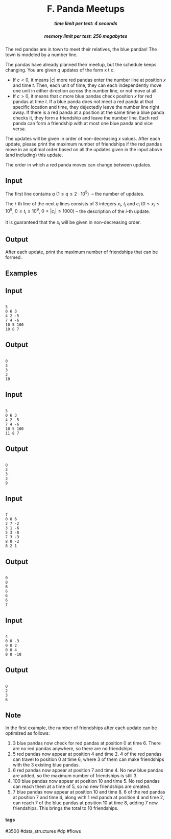 <h1 style='text-align: center;'> F. Panda Meetups</h1>

<h5 style='text-align: center;'>time limit per test: 4 seconds</h5>
<h5 style='text-align: center;'>memory limit per test: 256 megabytes</h5>

The red pandas are in town to meet their relatives, the blue pandas! The town is modeled by a number line.

The pandas have already planned their meetup, but the schedule keeps changing. You are given $q$ updates of the form x t c.

* If $c < 0$, it means $|c|$ more red pandas enter the number line at position $x$ and time $t$. Then, each unit of time, they can each independently move one unit in either direction across the number line, or not move at all.
* If $c > 0$, it means that $c$ more blue pandas check position $x$ for red pandas at time $t$. If a blue panda does not meet a red panda at that specific location and time, they dejectedly leave the number line right away. If there is a red panda at a position at the same time a blue panda checks it, they form a friendship and leave the number line. Each red panda can form a friendship with at most one blue panda and vice versa.

The updates will be given in order of non-decreasing $x$ values. After each update, please print the maximum number of friendships if the red pandas move in an optimal order based on all the updates given in the input above (and including) this update. 

The order in which a red panda moves can change between updates.

## Input

The first line contains $q$ ($1 \leq q \leq 2 \cdot 10^5$)  – the number of updates.

The $i$-th line of the next $q$ lines consists of $3$ integers $x_i$, $t_i$ and $c_i$ ($0 \leq x_i \leq 10^9$, $0 \leq t_i \leq 10^9$, $0 < |c_i| \leq 1000$) – the description of the $i$-th update.

It is guaranteed that the $x_i$ will be given in non-decreasing order.

## Output

After each update, print the maximum number of friendships that can be formed. 

## Examples

## Input


```

5
0 6 3
4 2 -5
7 4 -6
10 5 100
10 8 7

```
## Output


```

0
3
3
3
10

```
## Input


```

5
0 6 3
4 2 -5
7 4 -6
10 5 100
11 8 7

```
## Output


```

0
3
3
3
9

```
## Input


```

7
0 8 6
2 7 -2
3 1 -6
5 3 -8
7 3 -3
8 0 -2
8 2 1

```
## Output


```

0
0
6
6
6
6
7

```
## Input


```

4
0 0 -3
0 0 2
0 0 4
0 0 -10

```
## Output


```

0
2
3
6

```
## Note

In the first example, the number of friendships after each update can be optimized as follows: 

1. $3$ blue pandas now check for red pandas at position $0$ at time $6$. There are no red pandas anywhere, so there are no friendships.
2. $5$ red pandas now appear at position $4$ and time $2$. $4$ of the red pandas can travel to position $0$ at time $6$, where $3$ of them can make friendships with the $3$ existing blue pandas.
3. $6$ red pandas now appear at position $7$ and time $4$. No new blue pandas are added, so the maximum number of friendships is still $3$.
4. $100$ blue pandas now appear at position $10$ and time $5$. No red pandas can reach them at a time of $5$, so no new friendships are created.
5. $7$ blue pandas now appear at position $10$ and time $8$. $6$ of the red pandas at position $7$ and time $4$, along with $1$ red panda at position $4$ and time $2$, can reach $7$ of the blue pandas at position $10$ at time $8$, adding $7$ new friendships. This brings the total to $10$ friendships.


#### tags 

#3500 #data_structures #dp #flows 